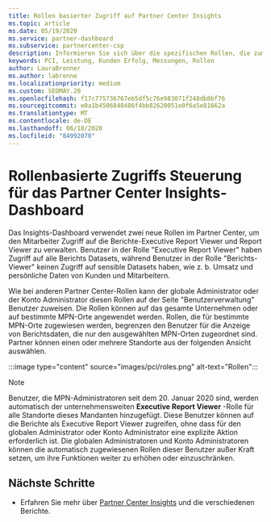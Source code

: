 ```yaml
---
title: Rollen basierter Zugriff auf Partner Center Insights
ms.topic: article
ms.date: 05/19/2020
ms.service: partner-dashboard
ms.subservice: partnercenter-csp
description: Informieren Sie sich über die spezifischen Rollen, die zum Anzeigen von Partner Center Insights-Berichten erforderlich sind Hierzu gehören die Rollen des Executive Report Viewer und der Berichts-Viewer.
keywords: PCI, Leistung, Kunden Erfolg, Messungen, Rollen
author: LauraBrenner
ms.author: labrenne
ms.localizationpriority: medium
ms.custom: SEOMAY.20
ms.openlocfilehash: f17c775736767eb5df5c76e983071f248db8bf76
ms.sourcegitcommit: e0a1b4506840486f4bb82620051e0f6a5e81662a
ms.translationtype: MT
ms.contentlocale: de-DE
ms.lasthandoff: 06/18/2020
ms.locfileid: "84992070"
---
```

# <a name="role-based-access-control-to-the-partner-center-insights-dashboard"></a>Rollenbasierte Zugriffs Steuerung für das Partner Center Insights-Dashboard

Das Insights-Dashboard verwendet zwei neue Rollen im Partner Center, um den Mitarbeiter Zugriff auf die Berichte-Executive Report Viewer und Report Viewer zu verwalten.  Benutzer in der Rolle "Executive Report Viewer" haben Zugriff auf alle Berichts Datasets, während Benutzer in der Rolle "Berichts-Viewer" keinen Zugriff auf sensible Datasets haben, wie z. b. Umsatz und persönliche Daten von Kunden und Mitarbeitern.  

Wie bei anderen Partner Center-Rollen kann der globale Administrator oder der Konto Administrator diesen Rollen auf der Seite "Benutzerverwaltung" Benutzer zuweisen. Die Rollen können auf das gesamte Unternehmen oder auf bestimmte MPN-Orte angewendet werden. Rollen, die für bestimmte MPN-Orte zugewiesen werden, begrenzen den Benutzer für die Anzeige von Berichtsdaten, die nur den ausgewählten MPN-Orten zugeordnet sind. Partner können einen oder mehrere Standorte aus der folgenden Ansicht auswählen.

:::image type="content" source="images/pci/roles.png" alt-text="Rollen":::

>[!Note]
> Benutzer, die MPN-Administratoren seit dem 20. Januar 2020 sind, werden automatisch der unternehmensweiten **Executive Report Viewer** -Rolle für alle Standorte dieses Mandanten hinzugefügt. Diese Benutzer können auf die Berichte als Executive Report Viewer zugreifen, ohne dass für den globalen Administrator oder Konto Administrator eine explizite Aktion erforderlich ist. Die globalen Administratoren und Konto Administratoren können die automatisch zugewiesenen Rollen dieser Benutzer außer Kraft setzen, um ihre Funktionen weiter zu erhöhen oder einzuschränken.

## <a name="next-steps"></a>Nächste Schritte

- Erfahren Sie mehr über [Partner Center Insights](partner-center-insights.md) und die verschiedenen Berichte.
